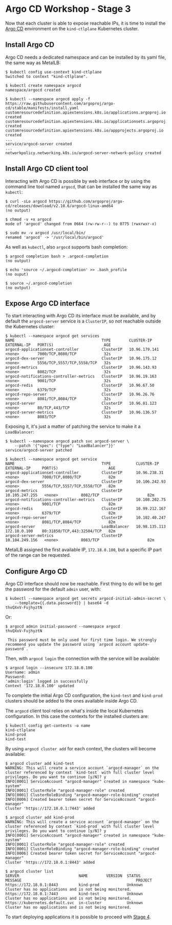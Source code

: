 # Argo CD Workshop - Stage 3

Now that each cluster is able to expose reachable IPs, it is time to install
the [Argo CD](https://argo-cd.readthedocs.io/) environment on the
`kind-ctlplane` Kubernetes cluster.

## Install Argo CD

Argo CD needs a dedicated namespace and can be installed by its yaml file, the
same way as MetalLB:

```console
$ kubectl config use-context kind-ctlplane
Switched to context "kind-ctlplane".

$ kubectl create namespace argocd
namespace/argocd created

$ kubectl --namespace argocd apply -f https://raw.githubusercontent.com/argoproj/argo-cd/stable/manifests/install.yaml
customresourcedefinition.apiextensions.k8s.io/applications.argoproj.io created
customresourcedefinition.apiextensions.k8s.io/applicationsets.argoproj.io created
customresourcedefinition.apiextensions.k8s.io/appprojects.argoproj.io created
...
service/argocd-server created
...
networkpolicy.networking.k8s.io/argocd-server-network-policy created
```

## Install Argo CD client tool

Interacting with Argo CD is possible by web interface or by using the command
line tool named `argocd`, that can be installed the same way as `kubectl`:

```console
$ curl -sLo argocd https://github.com/argoproj/argo-cd/releases/download/v2.10.6/argocd-linux-amd64
(no output)

$ chmod -v +x argocd
mode of 'argocd' changed from 0664 (rw-rw-r--) to 0775 (rwxrwxr-x)

$ sudo mv -v argocd /usr/local/bin/
renamed 'argocd' -> '/usr/local/bin/argocd'
```

As well as `kubectl`, also `argocd` supports bash completion:

```console
$ argocd completion bash > .argocd-completion
(no output)

$ echo 'source ~/.argocd-completion' >> .bash_profile
(no ouput)

$ source ~/.argocd-completion
(no output)
```

## Expose Argo CD interface

To start interacting with Argo CD its interface must be available, and by
default the `argocd-server` service is a `ClusterIP`, so not reachable outside
the Kubernetes cluster:

```console
$ kubectl --namespace argocd get services
NAME                                      TYPE        CLUSTER-IP      EXTERNAL-IP   PORT(S)                      AGE
argocd-applicationset-controller          ClusterIP   10.96.179.141   <none>        7000/TCP,8080/TCP            32s
argocd-dex-server                         ClusterIP   10.96.175.12    <none>        5556/TCP,5557/TCP,5558/TCP   32s
argocd-metrics                            ClusterIP   10.96.143.93    <none>        8082/TCP                     32s
argocd-notifications-controller-metrics   ClusterIP   10.96.19.163    <none>        9001/TCP                     32s
argocd-redis                              ClusterIP   10.96.67.50     <none>        6379/TCP                     32s
argocd-repo-server                        ClusterIP   10.96.26.76     <none>        8081/TCP,8084/TCP            32s
argocd-server                             ClusterIP   10.96.81.123    <none>        80/TCP,443/TCP               32s
argocd-server-metrics                     ClusterIP   10.96.136.57    <none>        8083/TCP                     32s
```

Exposing it, it's just a matter of patching the service to make it a
`LoadBalancer`:

```console
$ kubectl --namespace argocd patch svc argocd-server \
    --patch '{"spec": {"type": "LoadBalancer"}}'
service/argocd-server patched

$ kubectl --namespace argocd get service
NAME                                      TYPE           CLUSTER-IP       EXTERNAL-IP     PORT(S)                      AGE
argocd-applicationset-controller          ClusterIP      10.96.238.31     <none>          7000/TCP,8080/TCP            82m
argocd-dex-server                         ClusterIP      10.106.242.93    <none>          5556/TCP,5557/TCP,5558/TCP   82m
argocd-metrics                            ClusterIP      10.105.247.255   <none>          8082/TCP                     82m
argocd-notifications-controller-metrics   ClusterIP      10.108.202.75    <none>          9001/TCP                     82m
argocd-redis                              ClusterIP      10.99.212.167    <none>          6379/TCP                     82m
argocd-repo-server                        ClusterIP      10.102.40.247    <none>          8081/TCP,8084/TCP            82m
argocd-server                             LoadBalancer   10.98.135.113    172.18.0.100    80:31850/TCP,443:32504/TCP   82m
argocd-server-metrics                     ClusterIP      10.104.249.156   <none>          8083/TCP                     82m
```

MetalLB assigned the first available IP, `172.18.0.100`, but a specific IP part
of the range can be requested.

## Configure Argo CD

Argo CD interface should now be reachable. First thing to do will be to get the
password for the default `admin` user, with:

```console
$ kubectl --namespace argocd get secrets argocd-initial-admin-secret \
    --template={{.data.password}} | base64 -d
thvQXxV-FujhyztN
```

Or:

```console
$ argocd admin initial-password --namespace argocd
thvQXxV-FujhyztN

 This password must be only used for first time login. We strongly recommend you update the password using `argocd account update-password`.
```

Then, with `argocd login` the connection with the service will be available:

```console
$ argocd login --insecure 172.18.0.100
Username: admin
Password:
'admin:login' logged in successfully
Context '172.18.0.100' updated
```

To complete the initial Argo CD configuration, the `kind-test` and `kind-prod`
clusters should be added to the ones available inside Argo CD.

The `argocd` client tool relies on what's inside the local Kubernetes
configuration. In this case the contexts for the installed clusters are:

```console
$ kubectl config get-contexts -o name
kind-ctlplane
kind-prod
kind-test
```

By using `argocd cluster add` for each context, the clusters will become
available:

```console
$ argocd cluster add kind-test
WARNING: This will create a service account `argocd-manager` on the cluster referenced by context `kind-test` with full cluster level privileges. Do you want to continue [y/N]? y
INFO[0001] ServiceAccount "argocd-manager" created in namespace "kube-system"
INFO[0001] ClusterRole "argocd-manager-role" created
INFO[0001] ClusterRoleBinding "argocd-manager-role-binding" created
INFO[0006] Created bearer token secret for ServiceAccount "argocd-manager"
Cluster 'https://172.18.0.1:7443' added

$ argocd cluster add kind-prod
WARNING: This will create a service account `argocd-manager` on the cluster referenced by context `kind-prod` with full cluster level privileges. Do you want to continue [y/N]? y
INFO[0001] ServiceAccount "argocd-manager" created in namespace "kube-system"
INFO[0001] ClusterRole "argocd-manager-role" created
INFO[0001] ClusterRoleBinding "argocd-manager-role-binding" created
INFO[0006] Created bearer token secret for ServiceAccount "argocd-manager"
Cluster 'https://172.18.0.1:8443' added

$ argocd cluster list
SERVER                          NAME        VERSION  STATUS      MESSAGE                                                  PROJECT
https://172.18.0.1:8443         kind-prod            Unknown     Cluster has no applications and is not being monitored.
https://172.18.0.1:7443         kind-test            Unknown     Cluster has no applications and is not being monitored.
https://kubernetes.default.svc  in-cluster           Unknown     Cluster has no applications and is not being monitored.
```

To start deploying applications it is possible to proceed with [Stage 4](Stage-4-Argo-CD-Application-Test.md).
